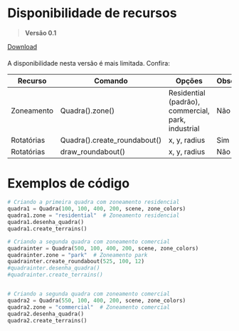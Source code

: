 # Disponibilidade de recursos
> **Versão 0.1**

[Download](https://github.com/Matheus-Schwebel/MatheCAD/blob/main/v0.2.0/)

####
A disponibilidade nesta versão é mais limitada. Confira:

| Recurso | Comando | Opções | Obsoleto
|--------|------|-----|-------|
| Zoneamento | Quadra().zone() | Residential (padrão), commercial, park, industrial | Não |
| Rotatórias | Quadra().create_roundabout() | x, y, radius | Sim |
| Rotatórias | draw_roundabout() | x, y, radius | Não |

# Exemplos de código
```python
# Criando a primeira quadra com zoneamento residencial
quadra1 = Quadra(100, 100, 400, 200, scene, zone_colors)
quadra1.zone = "residential"  # Zoneamento residencial
quadra1.desenha_quadra()
quadra1.create_terrains()

# Criando a segunda quadra com zoneamento comercial
quadrainter = Quadra(500, 100, 400, 200, scene, zone_colors)
quadrainter.zone = "park"  # Zoneamento park
quadrainter.create_roundabout(525, 100, 12)
#quadrainter.desenha_quadra()
#quadrainter.create_terrains()


# Criando a segunda quadra com zoneamento comercial
quadra2 = Quadra(550, 100, 400, 200, scene, zone_colors)
quadra2.zone = "commercial"  # Zoneamento comercial
quadra2.desenha_quadra()
quadra2.create_terrains()
```

